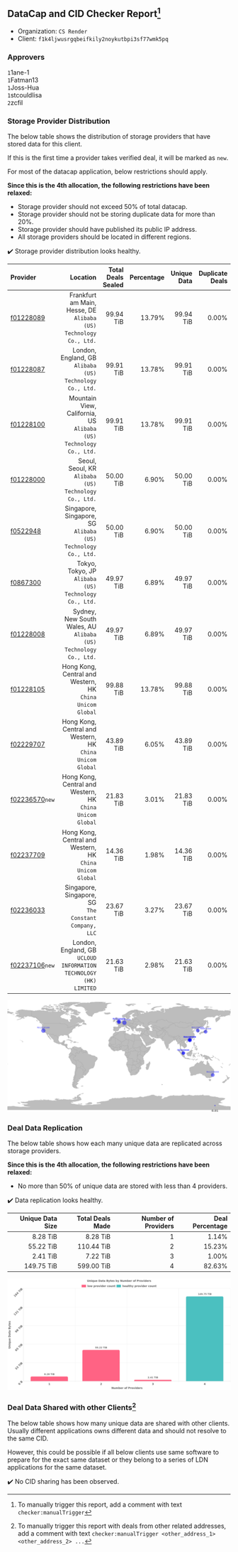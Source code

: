 ## DataCap and CID Checker Report[^1]
 - Organization: `CS Render`
 - Client: `f1k4ljwusrgqbeifkily2noykutbpi3sf77wmk5pq`
### Approvers
`1`1ane-1<br/>`1`Fatman13<br/>`1`Joss-Hua<br/>`1`stcouldlisa<br/>`2`zcfil

### Storage Provider Distribution
The below table shows the distribution of storage providers that have stored data for this client.

If this is the first time a provider takes verified deal, it will be marked as `new`.

For most of the datacap application, below restrictions should apply.

**Since this is the 4th allocation, the following restrictions have been relaxed:**
 - Storage provider should not exceed 50% of total datacap.
 - Storage provider should not be storing duplicate data for more than 20%.
 - Storage provider should have published its public IP address.
 - All storage providers should be located in different regions.

✔️ Storage provider distribution looks healthy.

| Provider                                                    |                                                              Location | Total Deals Sealed | Percentage | Unique Data | Duplicate Deals |
| :---------------------------------------------------------- | --------------------------------------------------------------------: | -----------------: | ---------: | ----------: | --------------: |
| [f01228089](https://filfox.info/en/address/f01228089)       |  Frankfurt am Main, Hesse, DE<br/>`Alibaba (US) Technology Co., Ltd.` |          99.94 TiB |     13.79% |   99.94 TiB |           0.00% |
| [f01228087](https://filfox.info/en/address/f01228087)       |           London, England, GB<br/>`Alibaba (US) Technology Co., Ltd.` |          99.91 TiB |     13.78% |   99.91 TiB |           0.00% |
| [f01228100](https://filfox.info/en/address/f01228100)       | Mountain View, California, US<br/>`Alibaba (US) Technology Co., Ltd.` |          99.91 TiB |     13.78% |   99.91 TiB |           0.00% |
| [f01228000](https://filfox.info/en/address/f01228000)       |              Seoul, Seoul, KR<br/>`Alibaba (US) Technology Co., Ltd.` |          50.00 TiB |      6.90% |   50.00 TiB |           0.00% |
| [f0522948](https://filfox.info/en/address/f0522948)         |      Singapore, Singapore, SG<br/>`Alibaba (US) Technology Co., Ltd.` |          50.00 TiB |      6.90% |   50.00 TiB |           0.00% |
| [f0867300](https://filfox.info/en/address/f0867300)         |              Tokyo, Tokyo, JP<br/>`Alibaba (US) Technology Co., Ltd.` |          49.97 TiB |      6.89% |   49.97 TiB |           0.00% |
| [f01228008](https://filfox.info/en/address/f01228008)       |   Sydney, New South Wales, AU<br/>`Alibaba (US) Technology Co., Ltd.` |          49.97 TiB |      6.89% |   49.97 TiB |           0.00% |
| [f01228105](https://filfox.info/en/address/f01228105)       |          Hong Kong, Central and Western, HK<br/>`China Unicom Global` |          99.88 TiB |     13.78% |   99.88 TiB |           0.00% |
| [f02229707](https://filfox.info/en/address/f02229707)       |          Hong Kong, Central and Western, HK<br/>`China Unicom Global` |          43.89 TiB |      6.05% |   43.89 TiB |           0.00% |
| [f02236570](https://filfox.info/en/address/f02236570)`new`  |          Hong Kong, Central and Western, HK<br/>`China Unicom Global` |          21.83 TiB |      3.01% |   21.83 TiB |           0.00% |
| [f02237709](https://filfox.info/en/address/f02237709)       |          Hong Kong, Central and Western, HK<br/>`China Unicom Global` |          14.36 TiB |      1.98% |   14.36 TiB |           0.00% |
| [f02236033](https://filfox.info/en/address/f02236033)       |              Singapore, Singapore, SG<br/>`The Constant Company, LLC` |          23.67 TiB |      3.27% |   23.67 TiB |           0.00% |
| [f02237106](https://filfox.info/en/address/f02237106)`new`  |  London, England, GB<br/>`UCLOUD INFORMATION TECHNOLOGY (HK) LIMITED` |          21.63 TiB |      2.98% |   21.63 TiB |           0.00% |

<img src="https://raw.githubusercontent.com/data-preservation-programs/filplus-checker-assets/main/filecoin-project/filecoin-plus-large-datasets/issues/1201/1689635078907.png"/>

### Deal Data Replication
The below table shows how each many unique data are replicated across storage providers.


**Since this is the 4th allocation, the following restrictions have been relaxed:**
- No more than 50% of unique data are stored with less than 4 providers.

✔️ Data replication looks healthy.

| Unique Data Size | Total Deals Made | Number of Providers | Deal Percentage |
| ---------------: | ---------------: | ------------------: | --------------: |
|         8.28 TiB |         8.28 TiB |                   1 |           1.14% |
|        55.22 TiB |       110.44 TiB |                   2 |          15.23% |
|         2.41 TiB |         7.22 TiB |                   3 |           1.00% |
|       149.75 TiB |       599.00 TiB |                   4 |          82.63% |

<img src="https://raw.githubusercontent.com/data-preservation-programs/filplus-checker-assets/main/filecoin-project/filecoin-plus-large-datasets/issues/1201/1689635080028.png"/>

### Deal Data Shared with other Clients[^3]
The below table shows how many unique data are shared with other clients.
Usually different applications owns different data and should not resolve to the same CID.

However, this could be possible if all below clients use same software to prepare for the exact same dataset or they belong to a series of LDN applications for the same dataset.

✔️ No CID sharing has been observed.

[^1]: To manually trigger this report, add a comment with text `checker:manualTrigger`

[^2]: Deals from those addresses are combined into this report as they are specified with `checker:manualTrigger`

[^3]: To manually trigger this report with deals from other related addresses, add a comment with text `checker:manualTrigger <other_address_1> <other_address_2> ...`
